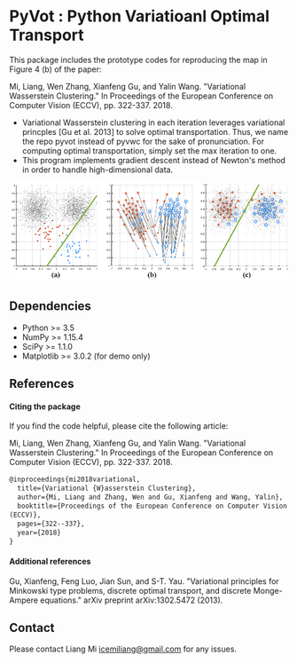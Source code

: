 # PyVot : Python Variatioanl Optimal Transport
This package includes the prototype codes for reproducing the map in Figure 4 (b) of the paper:

Mi, Liang, Wen Zhang, Xianfeng Gu, and Yalin Wang. "Variational Wasserstein Clustering." In Proceedings of the European Conference on Computer Vision (ECCV), pp. 322-337. 2018.

* Variational Wasserstein clustering in each iteration leverages variational princples [Gu et al. 2013] to solve optimal transportation. Thus, we name the repo pyvot instead of pyvwc for the sake of pronunciation. For computing optimal transportation, simply set the max iteration to one.
* This program implements gradient descent instead of Newton's method in order to handle high-dimensional data. 

![alt text](data/sample.png?raw=true "Demo of variational Wasserstein clustering")

## Dependencies
* Python >= 3.5
* NumPy >= 1.15.4
* SciPy >= 1.1.0
* Matplotlib >= 3.0.2 (for demo only)

## References
#### Citing the package

If you find the code helpful, please cite the following article:

Mi, Liang, Wen Zhang, Xianfeng Gu, and Yalin Wang. "Variational Wasserstein Clustering." In Proceedings of the European Conference on Computer Vision (ECCV), pp. 322-337. 2018.
```
@inproceedings{mi2018variational,
  title={Variational {W}asserstein Clustering},
  author={Mi, Liang and Zhang, Wen and Gu, Xianfeng and Wang, Yalin},
  booktitle={Proceedings of the European Conference on Computer Vision (ECCV)},
  pages={322--337},
  year={2018}
}
```
#### Additional references

Gu, Xianfeng, Feng Luo, Jian Sun, and S-T. Yau. "Variational principles for Minkowski type problems, discrete optimal transport, and discrete Monge-Ampere equations." arXiv preprint arXiv:1302.5472 (2013).

## Contact
Please contact Liang Mi icemiliang@gmail.com for any issues. 
